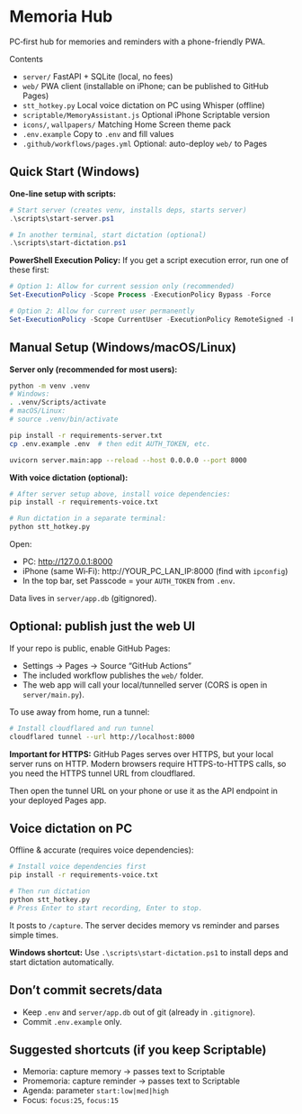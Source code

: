 # Memoria Hub

PC‑first hub for memories and reminders with a phone-friendly PWA.

Contents
- `server/` FastAPI + SQLite (local, no fees)
- `web/` PWA client (installable on iPhone; can be published to GitHub Pages)
- `stt_hotkey.py` Local voice dictation on PC using Whisper (offline)
- `scriptable/MemoryAssistant.js` Optional iPhone Scriptable version
- `icons/`, `wallpapers/` Matching Home Screen theme pack
- `.env.example` Copy to `.env` and fill values
- `.github/workflows/pages.yml` Optional: auto-deploy `web/` to Pages

## Quick Start (Windows)

**One-line setup with scripts:**
```powershell
# Start server (creates venv, installs deps, starts server)
.\scripts\start-server.ps1

# In another terminal, start dictation (optional)
.\scripts\start-dictation.ps1
```

**PowerShell Execution Policy:** If you get a script execution error, run one of these first:
```powershell
# Option 1: Allow for current session only (recommended)
Set-ExecutionPolicy -Scope Process -ExecutionPolicy Bypass -Force

# Option 2: Allow for current user permanently
Set-ExecutionPolicy -Scope CurrentUser -ExecutionPolicy RemoteSigned -Force
```

## Manual Setup (Windows/macOS/Linux)

**Server only (recommended for most users):**
```bash
python -m venv .venv
# Windows:
. .venv/Scripts/activate
# macOS/Linux:
# source .venv/bin/activate

pip install -r requirements-server.txt
cp .env.example .env  # then edit AUTH_TOKEN, etc.

uvicorn server.main:app --reload --host 0.0.0.0 --port 8000
```

**With voice dictation (optional):**
```bash
# After server setup above, install voice dependencies:
pip install -r requirements-voice.txt

# Run dictation in a separate terminal:
python stt_hotkey.py
```

Open:
- PC: http://127.0.0.1:8000
- iPhone (same Wi‑Fi): http://YOUR_PC_LAN_IP:8000 (find with `ipconfig`)
- In the top bar, set Passcode = your `AUTH_TOKEN` from `.env`.

Data lives in `server/app.db` (gitignored).

## Optional: publish just the web UI

If your repo is public, enable GitHub Pages:
- Settings → Pages → Source “GitHub Actions”
- The included workflow publishes the `web/` folder.
- The web app will call your local/tunnelled server (CORS is open in `server/main.py`).

To use away from home, run a tunnel:
```bash
# Install cloudflared and run tunnel
cloudflared tunnel --url http://localhost:8000
```

**Important for HTTPS:** GitHub Pages serves over HTTPS, but your local server runs on HTTP. Modern browsers require HTTPS-to-HTTPS calls, so you need the HTTPS tunnel URL from cloudflared.

Then open the tunnel URL on your phone or use it as the API endpoint in your deployed Pages app.

## Voice dictation on PC

Offline & accurate (requires voice dependencies):
```bash
# Install voice dependencies first
pip install -r requirements-voice.txt

# Then run dictation
python stt_hotkey.py
# Press Enter to start recording, Enter to stop.
```
It posts to `/capture`. The server decides memory vs reminder and parses simple times.

**Windows shortcut:** Use `.\scripts\start-dictation.ps1` to install deps and start dictation automatically.

## Don’t commit secrets/data
- Keep `.env` and `server/app.db` out of git (already in `.gitignore`).
- Commit `.env.example` only.

## Suggested shortcuts (if you keep Scriptable)
- Memoria: capture memory → passes text to Scriptable
- Promemoria: capture reminder → passes text to Scriptable
- Agenda: parameter `start:low|med|high`
- Focus: `focus:25`, `focus:15`
